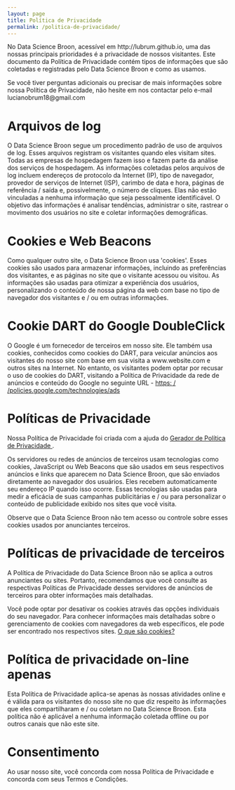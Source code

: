 ```yaml
---
layout: page
title: Política de Privacidade
permalink: /politica-de-privacidade/
---
```


<p> No Data Science Broon, acessível em http://lubrum.github.io, uma das nossas principais prioridades é a privacidade de nossos visitantes. Este documento da Política de Privacidade contém tipos de informações que são coletadas e registradas pelo Data Science Broon e como as usamos. </p>

<p> Se você tiver perguntas adicionais ou precisar de mais informações sobre nossa Política de Privacidade, não hesite em nos contactar pelo e-mail lucianobrum18@gmail.com </p>

<h1> Arquivos de log </h1>

<p> O Data Science Broon segue um procedimento padrão de uso de arquivos de log. Esses arquivos registram os visitantes quando eles visitam sites. Todas as empresas de hospedagem fazem isso e fazem parte da análise dos serviços de hospedagem. As informações coletadas pelos arquivos de log incluem endereços de protocolo da Internet (IP), tipo de navegador, provedor de serviços de Internet (ISP), carimbo de data e hora, páginas de referência / saída e, possivelmente, o número de cliques. Elas não estão vinculadas a nenhuma informação que seja pessoalmente identificável. O objetivo das informações é analisar tendências, administrar o site, rastrear o movimento dos usuários no site e coletar informações demográficas. </p>

<h1> Cookies e Web Beacons </h1>

<p> Como qualquer outro site, o Data Science Broon usa 'cookies'. Esses cookies são usados ​​para armazenar informações, incluindo as preferências dos visitantes, e as páginas no site que o visitante acessou ou visitou. As informações são usadas para otimizar a experiência dos usuários, personalizando o conteúdo de nossa página da web com base no tipo de navegador dos visitantes e / ou em outras informações. </p>

<h1> Cookie DART do Google DoubleClick </h1>

<p> O Google é um fornecedor de terceiros em nosso site. Ele também usa cookies, conhecidos como cookies do DART, para veicular anúncios aos visitantes do nosso site com base em sua visita a www.website.com e outros sites na Internet. No entanto, os visitantes podem optar por recusar o uso de cookies do DART, visitando a Política de Privacidade da rede de anúncios e conteúdo do Google no seguinte URL - <a href="https://policies.google.com/technologies/ads"> https: / /policies.google.com/technologies/ads </a> </p>

<h1> Políticas de Privacidade </h1>

<p> Nossa Política de Privacidade foi criada com a ajuda do <a href="https://www.privacypolicygenerator.info"> Gerador de Política de Privacidade </a>. </p>

<p> Os servidores ou redes de anúncios de terceiros usam tecnologias como cookies, JavaScript ou Web Beacons que são usados ​​em seus respectivos anúncios e links que aparecem no Data Science Broon, que são enviados diretamente ao navegador dos usuários. Eles recebem automaticamente seu endereço IP quando isso ocorre. Essas tecnologias são usadas para medir a eficácia de suas campanhas publicitárias e / ou para personalizar o conteúdo de publicidade exibido nos sites que você visita. </p>

<p> Observe que o Data Science Broon não tem acesso ou controle sobre esses cookies usados ​​por anunciantes terceiros. </p>

<h1> Políticas de privacidade de terceiros </h1>

<p> A Política de Privacidade do Data Science Broon não se aplica a outros anunciantes ou sites. Portanto, recomendamos que você consulte as respectivas Políticas de Privacidade desses servidores de anúncios de terceiros para obter informações mais detalhadas. </p>

<p> Você pode optar por desativar os cookies através das opções individuais do seu navegador. Para conhecer informações mais detalhadas sobre o gerenciamento de cookies com navegadores da web específicos, ele pode ser encontrado nos respectivos sites. <a href="https://pt.wikipedia.org/wiki/Cookie_(inform%C3%A1tica)"> O que são cookies? </a> </p>

<h1> Política de privacidade on-line apenas</h1>

<p> Esta Política de Privacidade aplica-se apenas às nossas atividades online e é válida para os visitantes do nosso site no que diz respeito às informações que eles compartilharam e / ou coletam no Data Science Broon. Esta política não é aplicável a nenhuma informação coletada offline ou por outros canais que não este site. </p>

<h1> Consentimento </h1>

<p> Ao usar nosso site, você concorda com nossa Política de Privacidade e concorda com seus Termos e Condições. </p>
